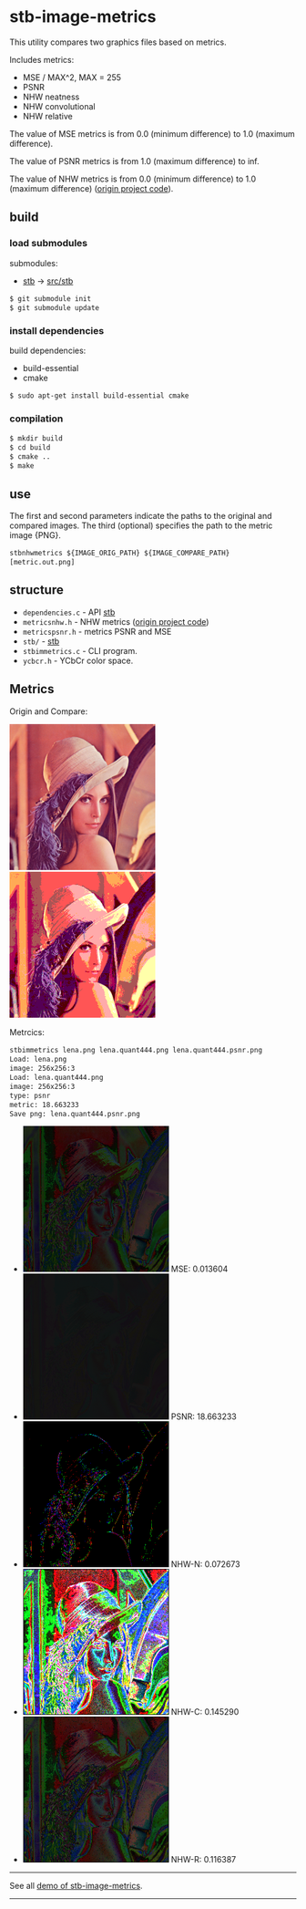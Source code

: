 # stb-image-metrics

This utility compares two graphics files based on metrics.

Includes metrics:
- MSE / MAX^2, MAX = 255
- PSNR
- NHW neatness
- NHW convolutional
- NHW relative

The value of MSE metrics is from 0.0 (minimum difference) to 1.0 (maximum difference).

The value of PSNR metrics is from 1.0 (maximum difference) to inf.

The value of NHW metrics is from 0.0 (minimum difference) to 1.0 (maximum difference) ([origin project code](https://github.com/rcanut/NHW_Neatness_Metrics/issues/1)).

## build

### load submodules

submodules:

- [stb](https://github.com/nothings/stb.git) -> [src/stb](src/stb)

```shell
$ git submodule init
$ git submodule update
```

### install dependencies

build dependencies:

- build-essential
- cmake

```shell
$ sudo apt-get install build-essential cmake
```

### compilation
```shell
$ mkdir build
$ cd build
$ cmake ..
$ make
```
## use

The first and second parameters indicate the paths to the original and compared images. The third (optional) specifies the path to the metric image {PNG}.

```shell
stbnhwmetrics ${IMAGE_ORIG_PATH} ${IMAGE_COMPARE_PATH} [metric.out.png]
```

## structure

- `dependencies.c` - API [stb](https://github.com/nothings/stb.git)
- `metricsnhw.h` - NHW metrics ([origin project code](https://github.com/rcanut/NHW_Neatness_Metrics/issues/1))
- `metricspsnr.h` - metrics PSNR and MSE
- `stb/` - [stb](https://github.com/nothings/stb.git)
- `stbimmetrics.c` - CLI program.
- `ycbcr.h` - YCbCr color space.

## Metrics

Origin and Compare:

![origin](https://raw.githubusercontent.com/ImageProcessing-ElectronicPublications/stb-image-metrics-demo/main/images/lena.png) ![compare](https://raw.githubusercontent.com/ImageProcessing-ElectronicPublications/stb-image-metrics-demo/main/images/lena.quant444.png)

Metrcics:

```shell
stbimmetrics lena.png lena.quant444.png lena.quant444.psnr.png 
Load: lena.png
image: 256x256:3
Load: lena.quant444.png
image: 256x256:3
type: psnr
metric: 18.663233
Save png: lena.quant444.psnr.png

```

* ![metric](https://raw.githubusercontent.com/ImageProcessing-ElectronicPublications/stb-image-metrics-demo/main/images/lena.quant444.mse.png) MSE: 0.013604
* ![metric](https://raw.githubusercontent.com/ImageProcessing-ElectronicPublications/stb-image-metrics-demo/main/images/lena.quant444.psnr.png) PSNR: 18.663233
* ![metric](https://raw.githubusercontent.com/ImageProcessing-ElectronicPublications/stb-image-metrics-demo/main/images/lena.quant444.nhw-n.png) NHW-N: 0.072673
* ![metric](https://raw.githubusercontent.com/ImageProcessing-ElectronicPublications/stb-image-metrics-demo/main/images/lena.quant444.nhw-c.png) NHW-C: 0.145290
* ![metric](https://raw.githubusercontent.com/ImageProcessing-ElectronicPublications/stb-image-metrics-demo/main/images/lena.quant444.nhw-r.png) NHW-R: 0.116387

---

See all [demo of stb-image-metrics](https://github.com/ImageProcessing-ElectronicPublications/stb-image-metrics-demo).

---

